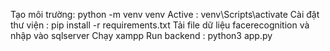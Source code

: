 Tạo môi trường: python -m venv venv
Active : venv\Scripts\activate
Cài đặt thư viện : pip install -r requirements.txt
Tải file dữ liệu facerecognition và nhập vào sqlserver
Chạy xampp
Run backend : python3 app.py